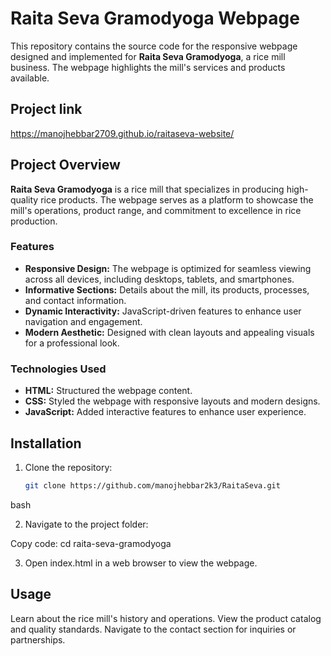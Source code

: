 # Raita Seva Gramodyoga Webpage

This repository contains the source code for the responsive webpage designed and implemented for **Raita Seva Gramodyoga**, a rice mill business. The webpage highlights the mill's services and products available.

## Project link
https://manojhebbar2709.github.io/raitaseva-website/

## Project Overview

**Raita Seva Gramodyoga** is a rice mill that specializes in producing high-quality rice products. The webpage serves as a platform to showcase the mill's operations, product range, and commitment to excellence in rice production.

### Features

- **Responsive Design:** The webpage is optimized for seamless viewing across all devices, including desktops, tablets, and smartphones.
- **Informative Sections:** Details about the mill, its products, processes, and contact information.
- **Dynamic Interactivity:** JavaScript-driven features to enhance user navigation and engagement.
- **Modern Aesthetic:** Designed with clean layouts and appealing visuals for a professional look.

### Technologies Used

- **HTML:** Structured the webpage content.
- **CSS:** Styled the webpage with responsive layouts and modern designs.
- **JavaScript:** Added interactive features to enhance user experience.

## Installation

1. Clone the repository:
   ```bash
   git clone https://github.com/manojhebbar2k3/RaitaSeva.git
  bash

2. Navigate to the project folder:

Copy code:
   cd raita-seva-gramodyoga

3. Open index.html in a web browser to view the webpage.

## Usage
Learn about the rice mill's history and operations.
View the product catalog and quality standards.
Navigate to the contact section for inquiries or partnerships.
